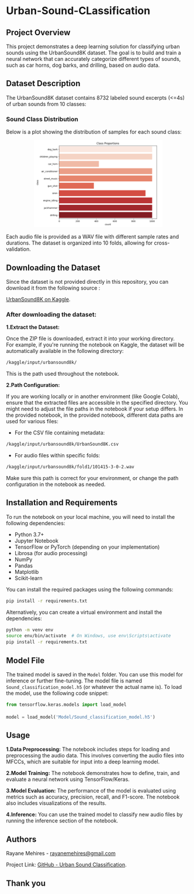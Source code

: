 # Urban-Sound-CLassification

## Project Overview
This project demonstrates a deep learning solution for classifying urban sounds using the UrbanSound8K dataset. The goal is to build and train a neural network that can accurately categorize different types of sounds, such as car horns, dog barks, and drilling, based on audio data.

## Dataset Description
The UrbanSound8K dataset contains 8732 labeled sound excerpts (<=4s) of urban sounds from 10 classes:


<h3>Sound Class Distribution</h3>

<p>Below is a plot showing the distribution of samples for each sound class:</p>

<p align="center">
  <img src="images/BarChart-Class-Proportions.png" alt="Sound Class Distribution" style="max-width: 70%; height: auto;">
</p>


Each audio file is provided as a WAV file with different sample rates and durations. The dataset is organized into 10 folds, allowing for cross-validation.

## Downloading the Dataset

Since the dataset is not provided directly in this repository, you can download it from the following source :

[UrbanSound8K on Kaggle](https://www.kaggle.com/datasets/chrisfilo/urbansound8k).

### After downloading the dataset:
**1.Extract the Dataset:**    
  
Once the ZIP file is downloaded, extract it into your working directory.  
For example, if you're running the notebook on Kaggle, the dataset will be automatically available in the following directory:  
```sh
/kaggle/input/urbansound8k/  
```
This is the path used throughout the notebook.  
  
**2.Path Configuration:**    
  
If you are working locally or in another environment (like Google Colab), ensure that the extracted files are accessible in the specified directory. You might need to adjust the file paths in the notebook if your setup differs. In the provided notebook, in the provided notebook, different data paths are used for various files:  
- For the CSV file containing metadata:  
```sh
/kaggle/input/urbansound8k/UrbanSound8K.csv
```
- For audio files within specific folds:  
```sh
/kaggle/input/urbansound8k/fold1/101415-3-0-2.wav  
```
Make sure this path is correct for your environment, or change the path configuration in the notebook as needed.
## Installation and Requirements
To run the notebook on your local machine, you will need to install the following dependencies:  
- Python 3.7+  
- Jupyter Notebook  
- TensorFlow or PyTorch (depending on your implementation)  
- Librosa (for audio processing)  
- NumPy  
- Pandas  
- Matplotlib  
- Scikit-learn
  
You can install the required packages using the following commands:  
```sh
pip install -r requirements.txt
```  
Alternatively, you can create a virtual environment and install the dependencies:  
```sh 
python -m venv env
source env/bin/activate  # On Windows, use env\Scripts\activate   
pip install -r requirements.txt  
``` 

## Model File

The trained model is saved in the `Model` folder. You can use this model for inference or further fine-tuning. The model file is named `Sound_classification_model.h5` (or whatever the actual name is). To load the model, use the following code snippet:

```python
from tensorflow.keras.models import load_model

model = load_model('Model/Sound_classification_model.h5')
```

## Usage 

**1.Data Preprocessing:** The notebook includes steps for loading and preprocessing the audio data. This involves converting the audio files into MFCCs, which are suitable for input into a deep learning model. 
  
**2.Model Training:** The notebook demonstrates how to define, train, and evaluate a neural network using TensorFlow/Keras.  
  
**3.Model Evaluation:** The performance of the model is evaluated using metrics such as accuracy, precision, recall, and F1-score. The notebook also includes visualizations of the results.  
  
**4.Inference:** You can use the trained model to classify new audio files by running the inference section of the notebook.

## Authors

Rayane Mehires - rayanemehires@gmail.com

Project Link: [GitHub - Urban Sound Classification](https://github.com/MRayane/Urban-Sound-Classification/tree/main).

## Thank you
  
